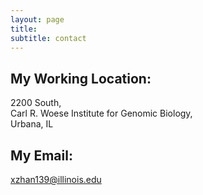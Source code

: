 ```yaml
---
layout: page
title: 
subtitle: contact
---
```


## My Working Location:
2200 South, 
<br />Carl R. Woese Institute for Genomic Biology, 
<br />Urbana, IL

## My Email:
xzhan139@illinois.edu
